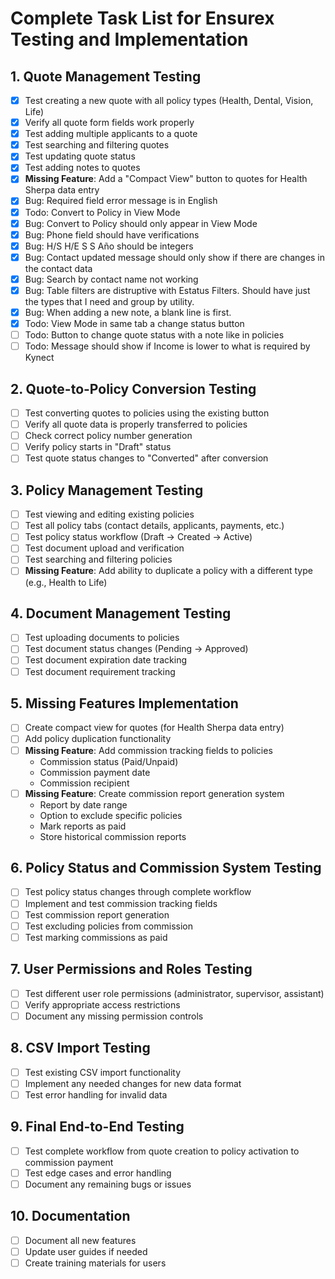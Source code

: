 # Complete Task List for Ensurex Testing and Implementation

## 1. Quote Management Testing

-   [x] Test creating a new quote with all policy types (Health, Dental, Vision, Life)
-   [x] Verify all quote form fields work properly
-   [x] Test adding multiple applicants to a quote
-   [x] Test searching and filtering quotes
-   [x] Test updating quote status
-   [x] Test adding notes to quotes
-   [x] **Missing Feature**: Add a "Compact View" button to quotes for Health Sherpa data entry
-   [x] Bug: Required field error message is in English
-   [x] Todo: Convert to Policy in View Mode
-   [x] Bug: Convert to Policy should only appear in View Mode
-   [x] Bug: Phone field should have verifications
-   [x] Bug: H/S H/E S S Año should be integers
-   [x] Bug: Contact updated message should only show if there are changes in the contact data
-   [x] Bug: Search by contact name not working
-   [x] Bug: Table filters are distruptive with Estatus Filters. Should have just the types that I need and group by utility.
-   [x] Bug: When adding a new note, a blank line is first.
-   [x] Todo: View Mode in same tab a change status button
-   [ ] Todo: Button to change quote status with a note like in policies
-   [ ] Todo: Message should show if Income is lower to what is required by Kynect

## 2. Quote-to-Policy Conversion Testing

-   [ ] Test converting quotes to policies using the existing button
-   [ ] Verify all quote data is properly transferred to policies
-   [ ] Check correct policy number generation
-   [ ] Verify policy starts in "Draft" status
-   [ ] Test quote status changes to "Converted" after conversion

## 3. Policy Management Testing

-   [ ] Test viewing and editing existing policies
-   [ ] Test all policy tabs (contact details, applicants, payments, etc.)
-   [ ] Test policy status workflow (Draft → Created → Active)
-   [ ] Test document upload and verification
-   [ ] Test searching and filtering policies
-   [ ] **Missing Feature**: Add ability to duplicate a policy with a different type (e.g., Health to Life)

## 4. Document Management Testing

-   [ ] Test uploading documents to policies
-   [ ] Test document status changes (Pending → Approved)
-   [ ] Test document expiration date tracking
-   [ ] Test document requirement tracking

## 5. Missing Features Implementation

-   [ ] Create compact view for quotes (for Health Sherpa data entry)
-   [ ] Add policy duplication functionality
-   [ ] **Missing Feature**: Add commission tracking fields to policies
    -   Commission status (Paid/Unpaid)
    -   Commission payment date
    -   Commission recipient
-   [ ] **Missing Feature**: Create commission report generation system
    -   Report by date range
    -   Option to exclude specific policies
    -   Mark reports as paid
    -   Store historical commission reports

## 6. Policy Status and Commission System Testing

-   [ ] Test policy status changes through complete workflow
-   [ ] Implement and test commission tracking fields
-   [ ] Test commission report generation
-   [ ] Test excluding policies from commission
-   [ ] Test marking commissions as paid

## 7. User Permissions and Roles Testing

-   [ ] Test different user role permissions (administrator, supervisor, assistant)
-   [ ] Verify appropriate access restrictions
-   [ ] Document any missing permission controls

## 8. CSV Import Testing

-   [ ] Test existing CSV import functionality
-   [ ] Implement any needed changes for new data format
-   [ ] Test error handling for invalid data

## 9. Final End-to-End Testing

-   [ ] Test complete workflow from quote creation to policy activation to commission payment
-   [ ] Test edge cases and error handling
-   [ ] Document any remaining bugs or issues

## 10. Documentation

-   [ ] Document all new features
-   [ ] Update user guides if needed
-   [ ] Create training materials for users
